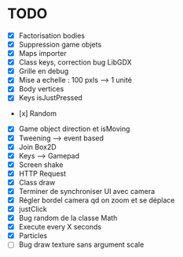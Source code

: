 # TODO

- [x] Factorisation bodies
- [x] Suppression game objets
- [x] Maps importer
- [x] Class keys, correction bug LibGDX
- [x] Grille en debug
- [x] Mise a echelle : 100 pxls --> 1 unité
- [x] Body vertices
- [x] Keys isJustPressed
- [x] Random
- [x] Game object direction et isMoving
- [x] Tweening --> event based
- [x] Join Box2D
- [x] Keys --> Gamepad
- [x] Screen shake
- [x] HTTP Request
- [x] Class draw
- [x] Terminer de synchroniser UI avec camera
- [x] Régler bordel camera qd on zoom et se déplace
- [x] justClick
- [x] Bug random de la classe Math
- [x] Execute every X seconds
- [x] Particles
- [ ] Bug draw texture sans argument scale